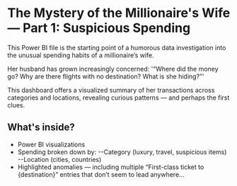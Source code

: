 # The Mystery of the Millionaire's Wife — Part 1: Suspicious Spending

This Power BI file is the starting point of a humorous data investigation into the unusual spending habits of a millionaire’s wife.

Her husband has grown increasingly concerned:
'“Where did the money go? Why are there flights with no destination? What is she hiding?”'

This dashboard offers a visualized summary of her transactions across categories and locations, revealing curious patterns — and perhaps the first clues.

## What's inside?
- Power BI visualizations
- Spending broken down by:
--Category (luxury, travel, suspicious items)
--Location (cities, countries)
- Highlighted anomalies — including multiple “First-class ticket to {destination}” entries that don’t seem to lead anywhere...
